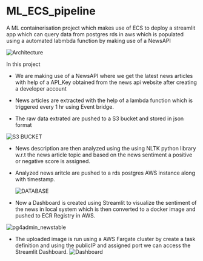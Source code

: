 # ML_ECS_pipeline
A ML containerisation project which makes use of ECS to deploy a streamlit app which can query data from postgres rds in aws which is populated using a automated labmbda function by making use of a NewsAPI

![Architecture](https://github.com/user-attachments/assets/fe0b968a-992d-4e1e-b5a9-5b11c2388dae)

In this project

* We are making use of a NewsAPI where we get the latest news articles with help of a API_Key obtained from the news api website
  after creating a developer account

* News articles are extracted with the help of a lambda function which is triggered every 1 hr using Event bridge.


* The raw data extrated are pushed to a S3 bucket and stored in json format
 
![S3 BUCKET](https://github.com/user-attachments/assets/7b9b51f4-dbd1-44ee-8de7-3d62329ce39b)

* News description are then analyzed using the using NLTK python library w.r.t the news article topic and based on the news sentiment a positive or negative score is assigned.


* Analyzed  news aritcle are pushed to a rds postgres AWS instance along with timestamp.

  ![DATABASE](https://github.com/user-attachments/assets/e8479131-832c-4043-8b5e-3e358542b110)

* Now a Dashboard is created using Streamlit to visualize the sentiment of the news in local system which is then converted to a docker image and pushed to ECR Registry in AWS.
  
![pg4admin_newstable](https://github.com/user-attachments/assets/7ad5b409-b403-4740-b114-2ba27700cde9)


* The uploaded image is run using a AWS Fargate cluster by create a task definition and using the publicIP and assigned port
  we can access the Streamlit Dashboard.
![Dashboard](https://github.com/user-attachments/assets/92b68ca7-472e-4db5-b90e-d5864b70a537)
